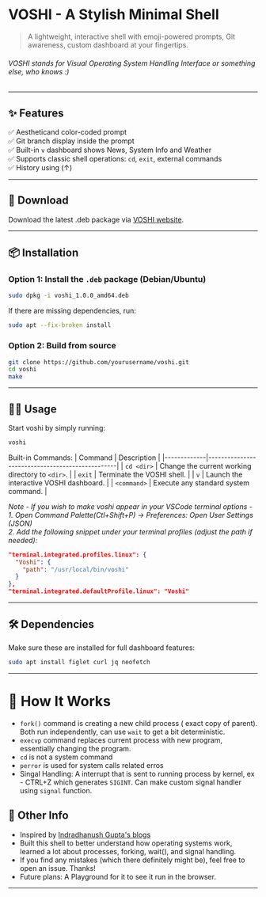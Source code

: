 # VOSHI - A Stylish Minimal Shell

> A lightweight, interactive shell with emoji-powered prompts, Git awareness, custom dashboard at your fingertips. 

###### VOSHI stands for Visual Operating System Handling Interface or something else, who knows :)

---

## ✨ Features

✅ Aestheticand color-coded prompt <br>
✅ Git branch display inside the prompt <br>
✅ Built-in `v` dashboard shows News, System Info and Weather <br>
✅ Supports classic shell operations: `cd`, `exit`, external commands <br>
✅ History using (↑) <br>

---

## 🔗 Download
Download the latest .deb package via [VOSHI website](https://arjit-32.github.io/VOSHI/).

---

## 📦 Installation

### Option 1: Install the `.deb` package (Debian/Ubuntu)
```bash
sudo dpkg -i voshi_1.0.0_amd64.deb
```

If there are missing dependencies, run:
```bash
sudo apt --fix-broken install
```

### Option 2: Build from source
```bash
git clone https://github.com/yourusername/voshi.git
cd voshi
make
```
---

## 🧑‍💻 Usage
Start voshi by simply running:

```bash
voshi
```

Built-in Commands:
| Command     | Description                                     |
|-------------|-------------------------------------------------|
| `cd <dir>`  | Change the current working directory to `<dir>`. |
| `exit`      | Terminate the VOSHI shell.                      |
| `v`         | Launch the interactive VOSHI dashboard.         |
| `<command>` | Execute any standard system command.            |


*Note - If you wish to make voshi appear in your VSCode terminal options -* <br>
*1. Open Command Palette(Ctl+Shift+P) → Preferences: Open User Settings (JSON) <br>
2. Add the following snippet under your terminal profiles (adjust the path if needed):* <br>
```json
"terminal.integrated.profiles.linux": {
  "Voshi": {
    "path": "/usr/local/bin/voshi"
  }
},
"terminal.integrated.defaultProfile.linux": "Voshi"
```


---
## 🛠️ Dependencies
Make sure these are installed for full dashboard features:

```bash
sudo apt install figlet curl jq neofetch
```
---
# 🔧 How It Works 
- `fork()` command is creating a new child process ( exact copy of parent). Both run independently, can use `wait` to get a bit deterministic.
- `execvp` command replaces current process with new program, essentially changing the program.
- `cd` is not a system command
- `perror` is used for system calls related erros
- Singal Handling: A interrupt that is sent to running process by kernel, ex - CTRL+Z which generates `SIGINT`. Can make custom signal handler using `signal` function.

## 🤝 Other Info 
- Inspired by [Indradhanush Gupta's blogs](https://igupta.in/blog/writing-a-unix-shell-part-2/)
- Built this shell to better understand how operating systems work, learned a lot about processes, forking, wait(), and signal handling.
- If you find any mistakes (which there definitely might be), feel free to open an issue. Thanks!
- Future plans: A Playground for it to see it run in the browser.

---



